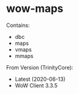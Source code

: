 # wow-maps
Contains:
 * dbc
 * maps
 * vmaps
 * mmaps

From Version (TrinityCore):
 * Latest (2020-06-13)
 * WoW Client 3.3.5

